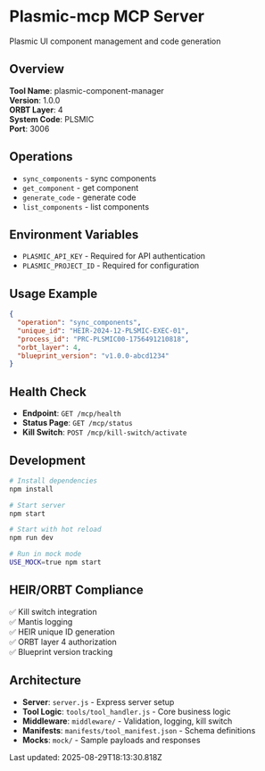# Plasmic-mcp MCP Server

Plasmic UI component management and code generation

## Overview

**Tool Name**: plasmic-component-manager  
**Version**: 1.0.0  
**ORBT Layer**: 4  
**System Code**: PLSMIC  
**Port**: 3006

## Operations

- `sync_components` - sync components
- `get_component` - get component
- `generate_code` - generate code
- `list_components` - list components

## Environment Variables

- `PLASMIC_API_KEY` - Required for API authentication
- `PLASMIC_PROJECT_ID` - Required for configuration

## Usage Example

```json
{
  "operation": "sync_components",
  "unique_id": "HEIR-2024-12-PLSMIC-EXEC-01",
  "process_id": "PRC-PLSMIC00-1756491210818",
  "orbt_layer": 4,
  "blueprint_version": "v1.0.0-abcd1234"
}
```

## Health Check

- **Endpoint**: `GET /mcp/health`
- **Status Page**: `GET /mcp/status`
- **Kill Switch**: `POST /mcp/kill-switch/activate`

## Development

```bash
# Install dependencies
npm install

# Start server
npm start

# Start with hot reload
npm run dev

# Run in mock mode
USE_MOCK=true npm start
```

## HEIR/ORBT Compliance

✅ Kill switch integration  
✅ Mantis logging  
✅ HEIR unique ID generation  
✅ ORBT layer 4 authorization  
✅ Blueprint version tracking  

## Architecture

- **Server**: `server.js` - Express server setup
- **Tool Logic**: `tools/tool_handler.js` - Core business logic
- **Middleware**: `middleware/` - Validation, logging, kill switch
- **Manifests**: `manifests/tool_manifest.json` - Schema definitions
- **Mocks**: `mock/` - Sample payloads and responses

Last updated: 2025-08-29T18:13:30.818Z

